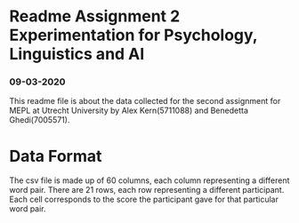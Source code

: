 # Readme Assignment 2 Experimentation for Psychology, Linguistics and AI
### 09-03-2020
This readme file is about the data collected for the second assignment for MEPL at Utrecht University by Alex Kern(5711088) and Benedetta Ghedi(7005571).

# Data Format
The csv file is made up of 60 columns, each column representing a different word pair.
There are 21 rows, each row representing a different participant.
Each cell corresponds to the score the participant gave for that particular word pair.
